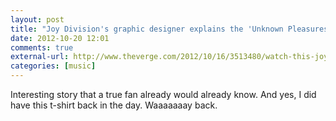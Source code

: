 ```yaml
---
layout: post
title: "Joy Division's graphic designer explains the 'Unknown Pleasures' album cover"
date: 2012-10-20 12:01
comments: true
external-url: http://www.theverge.com/2012/10/16/3513480/watch-this-joy-division-album-cover
categories: [music]
---
```

Interesting story that a true fan already would already know. And yes, I did have this t-shirt back in the day. Waaaaaaay back.